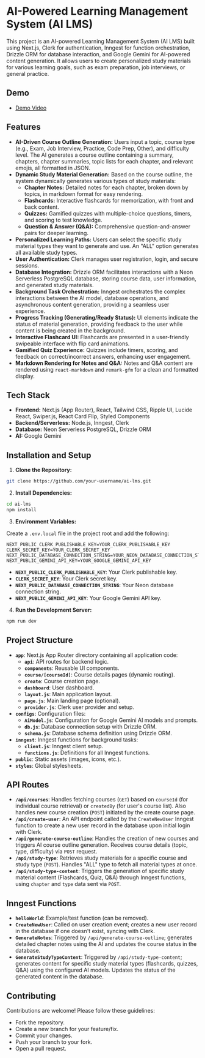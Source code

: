 
# AI-Powered Learning Management System (AI LMS)

This project is an AI-powered Learning Management System (AI LMS) built using Next.js, Clerk for authentication, Inngest for function orchestration, Drizzle ORM for database interaction, and Google Gemini for AI-powered content generation. It allows users to create personalized study materials for various learning goals, such as exam preparation, job interviews, or general practice.

## Demo
- [Demo Video](https://drive.google.com/file/d/1CuD56rPsAf80mXNPXnVTLV0EYdY53B3z/view?t=2)


## Features

* **AI-Driven Course Outline Generation:** Users input a topic, course type (e.g., Exam, Job Interview, Practice, Code Prep, Other), and difficulty level.  The AI generates a course outline containing a summary, chapters, chapter summaries, topic lists for each chapter, and relevant emojis, all formatted in JSON.
* **Dynamic Study Material Generation:**  Based on the course outline, the system dynamically generates various types of study materials:
    * **Chapter Notes:** Detailed notes for each chapter, broken down by topics, in markdown format for easy rendering.
    * **Flashcards:** Interactive flashcards for memorization, with front and back content.
    * **Quizzes:** Gamified quizzes with multiple-choice questions, timers, and scoring to test knowledge.
    * **Question & Answer (Q&A):**  Comprehensive question-and-answer pairs for deeper learning.
* **Personalized Learning Paths:** Users can select the specific study material types they want to generate and use.  An "ALL" option generates all available study types.
* **User Authentication:** Clerk manages user registration, login, and secure sessions.
* **Database Integration:** Drizzle ORM facilitates interactions with a Neon Serverless PostgreSQL database, storing course data, user information, and generated study materials.
* **Background Task Orchestration:**  Inngest orchestrates the complex interactions between the AI model, database operations, and asynchronous content generation, providing a seamless user experience.
* **Progress Tracking (Generating/Ready Status):** UI elements indicate the status of material generation, providing feedback to the user while content is being created in the background.
* **Interactive Flashcard UI:** Flashcards are presented in a user-friendly swipeable interface with flip card animations.
* **Gamified Quiz Experience:** Quizzes include timers, scoring, and feedback on correct/incorrect answers, enhancing user engagement.
* **Markdown Rendering for Notes and Q&A:**  Notes and Q&A content are rendered using `react-markdown` and `remark-gfm` for a clean and formatted display.


## Tech Stack

* **Frontend:** Next.js (App Router), React, Tailwind CSS, Ripple UI, Lucide React, Swiper.js, React Card Flip, Styled Components
* **Backend/Serverless:**  Node.js, Inngest, Clerk
* **Database:** Neon Serverless PostgreSQL, Drizzle ORM
* **AI:** Google Gemini


## Installation and Setup

1. **Clone the Repository:**

```bash
git clone https://github.com/your-username/ai-lms.git
```

2. **Install Dependencies:**

```bash
cd ai-lms
npm install
```

3. **Environment Variables:**

Create a `.env.local` file in the project root and add the following:

```
NEXT_PUBLIC_CLERK_PUBLISHABLE_KEY=YOUR_CLERK_PUBLISHABLE_KEY
CLERK_SECRET_KEY=YOUR_CLERK_SECRET_KEY
NEXT_PUBLIC_DATABASE_CONNECTION_STRING=YOUR_NEON_DATABASE_CONNECTION_STRING
NEXT_PUBLIC_GEMINI_API_KEY=YOUR_GOOGLE_GEMINI_API_KEY
```

* **`NEXT_PUBLIC_CLERK_PUBLISHABLE_KEY`**: Your Clerk publishable key.
* **`CLERK_SECRET_KEY`**: Your Clerk secret key.
* **`NEXT_PUBLIC_DATABASE_CONNECTION_STRING`**: Your Neon database connection string.
* **`NEXT_PUBLIC_GEMINI_API_KEY`**: Your Google Gemini API key.

4. **Run the Development Server:**

```bash
npm run dev
```


## Project Structure

* **`app`**:  Next.js App Router directory containing all application code:
    * **`api`**:  API routes for backend logic.
    * **`components`**: Reusable UI components.
    * **`course/[courseId]`**:  Course details pages (dynamic routing).
    * **`create`**:  Course creation page.
    * **`dashboard`**:  User dashboard.
    * **`layout.js`**: Main application layout.
    * **`page.js`**: Main landing page (optional).
    * **`provider.js`**:  Clerk user provider and setup.
* **`configs`**: Configuration files:
    * **`AiModel.js`**: Configuration for Google Gemini AI models and prompts.
    * **`db.js`**: Database connection setup with Drizzle ORM.
    * **`schema.js`**: Database schema definition using Drizzle ORM.
* **`inngest`**: Inngest functions for background tasks:
    * **`client.js`**: Inngest client setup.
    * **`functions.js`**: Definitions for all Inngest functions.
* **`public`**: Static assets (images, icons, etc.).
* **`styles`**: Global stylesheets.


## API Routes

* **`/api/courses`**:  Handles fetching courses (`GET`) based on `courseId` (for individual course retrieval) or `createdBy` (for user's course list).  Also handles new course creation (`POST`) initiated by the create course page.
* **`/api/create-user`**:  An API endpoint called by the `CreateNewUser` Inngest function to create a new user record in the database upon initial login with Clerk.
* **`/api/generate-course-outline`**: Handles the creation of new courses and triggers AI course outline generation.  Receives course details (topic, type, difficulty) via `POST` request.
* **`/api/study-type`**:  Retrieves study materials for a specific course and study type (`POST`).  Handles "ALL" type to fetch all material types at once.
* **`/api/study-type-content`**:  Triggers the generation of specific study material content (Flashcards, Quiz, Q&A) through Inngest functions, using `chapter` and `type` data sent via `POST`.


## Inngest Functions

* **`helloWorld`**: Example/test function (can be removed).
* **`CreateNewUser`**: Called on user creation event; creates a new user record in the database if one doesn't exist, syncing with Clerk.
* **`GenerateNotes`**:  Triggered by `/api/generate-course-outline`; generates detailed chapter notes using the AI and updates the course status in the database.
* **`GenerateStudyTypeContent`**:  Triggered by `/api/study-type-content`; generates content for specific study material types (flashcards, quizzes, Q&A) using the configured AI models.  Updates the status of the generated content in the database.


## Contributing

Contributions are welcome!  Please follow these guidelines:

* Fork the repository.
* Create a new branch for your feature/fix.
* Commit your changes.
* Push your branch to your fork.
* Open a pull request.